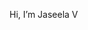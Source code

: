  Hi, I’m Jaseela V

<!---
jaseela2123/jaseela2123 is a ✨ special ✨ repository because its `README.md` (this file) appears on your GitHub profile.
You can click the Preview link to take a look at your changes.
--->
